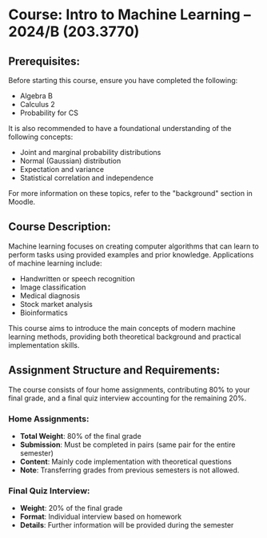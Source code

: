 # Course: Intro to Machine Learning – 2024/B (203.3770)

## Prerequisites:
Before starting this course, ensure you have completed the following:

- Algebra B
- Calculus 2
- Probability for CS

It is also recommended to have a foundational understanding of the following concepts:

- Joint and marginal probability distributions
- Normal (Gaussian) distribution
- Expectation and variance
- Statistical correlation and independence

For more information on these topics, refer to the "background" section in Moodle.

## Course Description:
Machine learning focuses on creating computer algorithms that can learn to perform tasks using provided examples and prior knowledge. Applications of machine learning include:

- Handwritten or speech recognition
- Image classification
- Medical diagnosis
- Stock market analysis
- Bioinformatics

This course aims to introduce the main concepts of modern machine learning methods, providing both theoretical background and practical implementation skills.

## Assignment Structure and Requirements:
The course consists of four home assignments, contributing 80% to your final grade, and a final quiz interview accounting for the remaining 20%.

### Home Assignments:
- **Total Weight**: 80% of the final grade
- **Submission**: Must be completed in pairs (same pair for the entire semester)
- **Content**: Mainly code implementation with theoretical questions
- **Note**: Transferring grades from previous semesters is not allowed.

### Final Quiz Interview:
- **Weight**: 20% of the final grade
- **Format**: Individual interview based on homework
- **Details**: Further information will be provided during the semester

